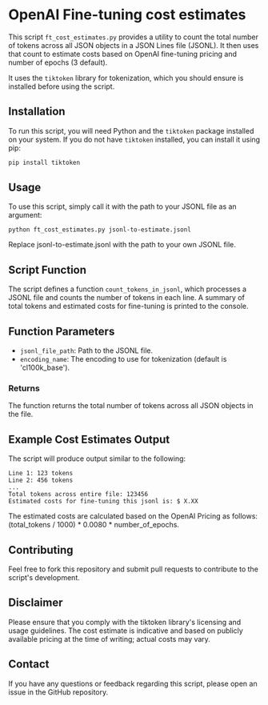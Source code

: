 # OpenAI Fine-tuning cost estimates

This script `ft_cost_estimates.py` provides a utility to count the total number of tokens across all JSON objects in a JSON Lines file (JSONL). It then uses that count to estimate costs based on OpenAI fine-tuning pricing and number of epochs (3 default).

It uses the `tiktoken` library for tokenization, which you should ensure is installed before using the script.

## Installation

To run this script, you will need Python and the `tiktoken` package installed on your system. If you do not have `tiktoken` installed, you can install it using pip:

```bash
pip install tiktoken
```

## Usage
To use this script, simply call it with the path to your JSONL file as an argument:

```
python ft_cost_estimates.py jsonl-to-estimate.jsonl
```

Replace jsonl-to-estimate.jsonl with the path to your own JSONL file.

## Script Function
The script defines a function `count_tokens_in_jsonl`, which processes a JSONL file and counts the number of tokens in each line. A summary of total tokens and estimated costs for fine-tuning is printed to the console.

## Function Parameters
* `jsonl_file_path`: Path to the JSONL file.
* `encoding_name`: The encoding to use for tokenization (default is 'cl100k_base').

### Returns
The function returns the total number of tokens across all JSON objects in the file.

## Example Cost Estimates Output
The script will produce output similar to the following:

```
Line 1: 123 tokens
Line 2: 456 tokens
...
Total tokens across entire file: 123456
Estimated costs for fine-tuning this jsonl is: $ X.XX
```

The estimated costs are calculated based on the OpenAI Pricing as follows: (total_tokens / 1000) * 0.0080 * number_of_epochs.

## Contributing
Feel free to fork this repository and submit pull requests to contribute to the script's development.

## Disclaimer
Please ensure that you comply with the tiktoken library's licensing and usage guidelines. The cost estimate is indicative and based on publicly available pricing at the time of writing; actual costs may vary.

## Contact
If you have any questions or feedback regarding this script, please open an issue in the GitHub repository.
